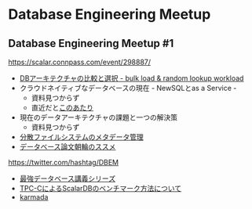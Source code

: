 # Database Engineering Meetup

## Database Engineering Meetup #1

https://scalar.connpass.com/event/298887/



* [DBアーキテクチャの比較と選択 - bulk load & random lookup workload](https://speakerdeck.com/frsyuki/dbakitekutiyanobi-jiao-toxuan-ze)
* クラウドネイティブなデータベースの現在 - NewSQLとas a Service -
  * 資料見つからず
  * 直近だと[このあたり](https://event.cloudnativedays.jp/cndt2023/talks/2039)
* 現在のデータアーキテクチャの課題と一つの解決策
  * 資料見つからず
* [分散ファイルシステムのメタデータ管理](https://speakerdeck.com/kuenishi/metadata-management-in-distributed-file-systems)
* [データベース論文朝輪のススメ](https://speakerdeck.com/starpos/detabesulun-wen-zhao-lun-nosusume)

https://twitter.com/hashtag/DBEM

* [最強データベース講義シリーズ](https://dbsj.org/dbsj_lecture/)
* [TPC-CによるScalarDBのベンチマーク方法について](https://medium.com/scalar-engineering-ja/scalardb-benchmark-with-tpc-c-df9e9f59245d)
* [karmada](https://karmada.io/)
